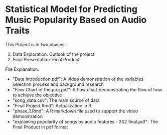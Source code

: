 # Statistical Model for Predicting Music Popularity Based on Audio Traits

This Project is in two phases: 
1. Data Exploration: Outlook of the project 
2. Final Presentation: Final Product 

File Explanation: 
- "Data Introduction.pdf": A video demonstration of the variables selection process and background research 
- "Flow Chart of the proj.pdf": A flow chart demonstrating the flow of how to achieve the objective 
- "song_data.csv": The main source of data 
- "Final Project.Rmd": Actualization in R 
- "phase_1.Rmd": A R markdown file used to support the video demonstration 
- "explaining popularity of songs by audio features - 302 final.pdf": The Final Product in pdf format
